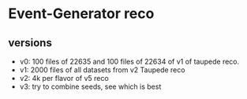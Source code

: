 # Event-Generator reco

## versions

- v0: 100 files of 22635 and 100 files of 22634 of v1 of taupede reco.
- v1: 2000 files of all datasets from v2 Taupede reco
- v2: 4k per flavor of v5 reco
- v3: try to combine seeds, see which is best